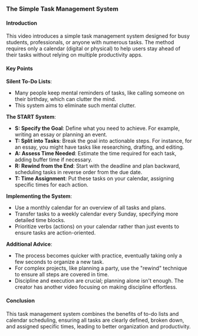 ### The Simple Task Management System

#### Introduction
This video introduces a simple task management system designed for busy students, professionals, or anyone with numerous tasks. The method requires only a calendar (digital or physical) to help users stay ahead of their tasks without relying on multiple productivity apps.

#### Key Points

**Silent To-Do Lists**:
- Many people keep mental reminders of tasks, like calling someone on their birthday, which can clutter the mind.
- This system aims to eliminate such mental clutter.

**The START System**:
- **S: Specify the Goal**: Define what you need to achieve. For example, writing an essay or planning an event.
- **T: Split into Tasks**: Break the goal into actionable steps. For instance, for an essay, you might have tasks like researching, drafting, and editing.
- **A: Assess Time Needed**: Estimate the time required for each task, adding buffer time if necessary.
- **R: Rewind from the End**: Start with the deadline and plan backward, scheduling tasks in reverse order from the due date.
- **T: Time Assignment**: Put these tasks on your calendar, assigning specific times for each action.

**Implementing the System**:
- Use a monthly calendar for an overview of all tasks and plans.
- Transfer tasks to a weekly calendar every Sunday, specifying more detailed time blocks.
- Prioritize verbs (actions) on your calendar rather than just events to ensure tasks are action-oriented.

**Additional Advice**:
- The process becomes quicker with practice, eventually taking only a few seconds to organize a new task.
- For complex projects, like planning a party, use the "rewind" technique to ensure all steps are covered in time.
- Discipline and execution are crucial; planning alone isn't enough. The creator has another video focusing on making discipline effortless.

#### Conclusion
This task management system combines the benefits of to-do lists and calendar scheduling, ensuring all tasks are clearly defined, broken down, and assigned specific times, leading to better organization and productivity.